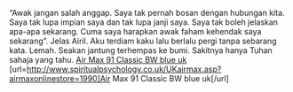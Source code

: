 “Awak jangan salah anggap. Saya tak pernah bosan dengan hubungan kita. Saya tak lupa impian saya dan tak lupa janji saya. Saya tak boleh jelaskan apa-apa sekarang. Cuma saya harapkan awak faham kehendak saya sekarang”. Jelas Airil. Aku terdiam kaku lalu berlalu pergi tanpa sebarang kata. Lemah. Seakan jantung terhempas ke bumi. Sakitnya hanya Tuhan sahaja yang tahu.
 <a href="http://www.spiritualpsychology.co.uk/UKairmax.asp?airmaxonlinestore=1990" >Air Max 91 Classic BW blue uk</a>
[url=http://www.spiritualpsychology.co.uk/UKairmax.asp?airmaxonlinestore=1990]Air Max 91 Classic BW blue uk[/url]